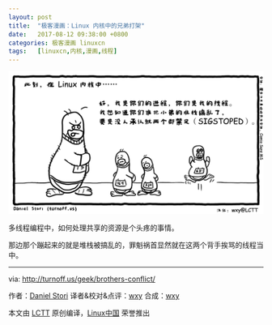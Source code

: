 ```yaml
---
layout: post
title:	"极客漫画：Linux 内核中的兄弟打架"
date:	2017-08-12 09:38:00 +0800 
categories:	极客漫画 linuxcn 
tags:	[linuxcn,内核,漫画,线程]
---
```



![Brothers Conflict (at linux kernel)](/Asserts/Images/album/201708/13/120543trm2o12c2cptvpj1.png)


多线程编程中，如何处理共享的资源是个头疼的事情。


那边那个蹦起来的就是堆栈被搞乱的，罪魁祸首显然就在这两个背手挨骂的线程当中。




---


via: <http://turnoff.us/geek/brothers-conflict/>


作者：[Daniel Stori](http://turnoff.us/about/) 译者&校对&点评：[wxy](https://github.com/wxy) 合成：[wxy](https://github.com/wxy)


本文由 [LCTT](https://github.com/LCTT/TranslateProject) 原创编译，[Linux中国](https://linux.cn/) 荣誉推出
